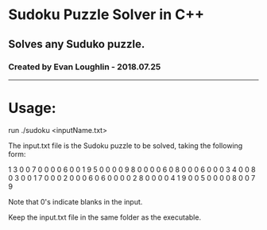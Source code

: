 # Sudoku Puzzle Solver in C++
## Solves any Suduko puzzle.
### Created by Evan Loughlin - 2018.07.25
______________________________________

# Usage: 
run ./sudoku <inputName.txt>

The input.txt file is the Sudoku puzzle to be solved, taking the following form:

1 3 0 0 7 0 0 0 0
6 0 0 1 9 5 0 0 0
0 9 8 0 0 0 0 6 0
8 0 0 0 6 0 0 0 3
4 0 0 8 0 3 0 0 1
7 0 0 0 2 0 0 0 6
0 6 0 0 0 0 2 8 0
0 0 0 4 1 9 0 0 5
0 0 0 0 8 0 0 7 9

Note that 0's indicate blanks in the input.

Keep the input.txt file in the same folder as the executable.  
